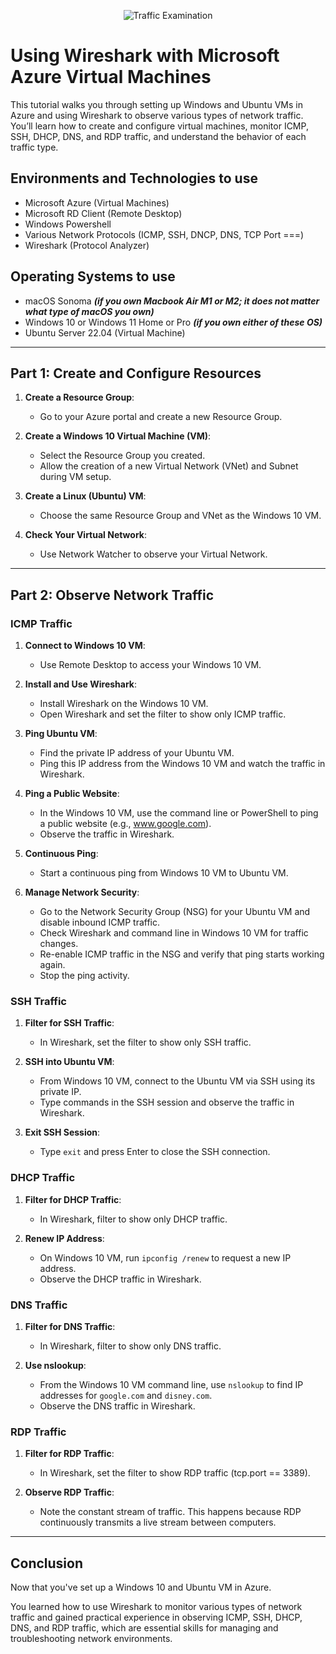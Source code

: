 <p align="center">
<img src="https://i.imgur.com/Ua7udoS.png" alt="Traffic Examination"/>
</p>

<h1>Using Wireshark with Microsoft Azure Virtual Machines</h1>
<p>This tutorial walks you through setting up Windows and Ubuntu VMs in Azure and using Wireshark to observe various types of network traffic. You’ll learn how to create and configure virtual machines, monitor ICMP, SSH, DHCP, DNS, and RDP traffic, and understand the behavior of each traffic type.</p>

<h2>Environments and Technologies to use</h2>

- Microsoft Azure (Virtual Machines)
- Microsoft RD Client (Remote Desktop)
- Windows Powershell
- Various Network Protocols (ICMP, SSH, DNCP, DNS, TCP Port ===)
- Wireshark (Protocol Analyzer)

<h2>Operating Systems to use</h2>

- macOS Sonoma ***(if you own Macbook Air M1 or M2; it does not matter what type of macOS you own)***
- Windows 10 or Windows 11 Home or Pro ***(if you own either of these OS)***
- Ubuntu Server 22.04 (Virtual Machine)

-----

## Part 1: Create and Configure Resources

1. **Create a Resource Group**:
   - Go to your Azure portal and create a new Resource Group.

2. **Create a Windows 10 Virtual Machine (VM)**:
   - Select the Resource Group you created.
   - Allow the creation of a new Virtual Network (VNet) and Subnet during VM setup.

3. **Create a Linux (Ubuntu) VM**:
   - Choose the same Resource Group and VNet as the Windows 10 VM.

4. **Check Your Virtual Network**:
   - Use Network Watcher to observe your Virtual Network.
  
-----

## Part 2: Observe Network Traffic

### ICMP Traffic

1. **Connect to Windows 10 VM**:
   - Use Remote Desktop to access your Windows 10 VM.

2. **Install and Use Wireshark**:
   - Install Wireshark on the Windows 10 VM.
   - Open Wireshark and set the filter to show only ICMP traffic.

3. **Ping Ubuntu VM**:
   - Find the private IP address of your Ubuntu VM.
   - Ping this IP address from the Windows 10 VM and watch the traffic in Wireshark.

4. **Ping a Public Website**:
   - In the Windows 10 VM, use the command line or PowerShell to ping a public website (e.g., www.google.com).
   - Observe the traffic in Wireshark.

5. **Continuous Ping**:
   - Start a continuous ping from Windows 10 VM to Ubuntu VM.

6. **Manage Network Security**:
   - Go to the Network Security Group (NSG) for your Ubuntu VM and disable inbound ICMP traffic.
   - Check Wireshark and command line in Windows 10 VM for traffic changes.
   - Re-enable ICMP traffic in the NSG and verify that ping starts working again.
   - Stop the ping activity.

### SSH Traffic

1. **Filter for SSH Traffic**:
   - In Wireshark, set the filter to show only SSH traffic.

2. **SSH into Ubuntu VM**:
   - From Windows 10 VM, connect to the Ubuntu VM via SSH using its private IP.
   - Type commands in the SSH session and observe the traffic in Wireshark.

3. **Exit SSH Session**:
   - Type `exit` and press Enter to close the SSH connection.

### DHCP Traffic

1. **Filter for DHCP Traffic**:
   - In Wireshark, filter to show only DHCP traffic.

2. **Renew IP Address**:
   - On Windows 10 VM, run `ipconfig /renew` to request a new IP address.
   - Observe the DHCP traffic in Wireshark.

### DNS Traffic

1. **Filter for DNS Traffic**:
   - In Wireshark, filter to show only DNS traffic.

2. **Use nslookup**:
   - From the Windows 10 VM command line, use `nslookup` to find IP addresses for `google.com` and `disney.com`.
   - Observe the DNS traffic in Wireshark.

### RDP Traffic

1. **Filter for RDP Traffic**:
   - In Wireshark, set the filter to show RDP traffic (tcp.port == 3389).

2. **Observe RDP Traffic**:
   - Note the constant stream of traffic. This happens because RDP continuously transmits a live stream between computers.
  
-----

## Conclusion

Now that you've set up a Windows 10 and Ubuntu VM in Azure.

You learned how to use Wireshark to monitor various types of network traffic and gained practical experience in observing ICMP, SSH, DHCP, DNS, and RDP traffic, which are essential skills for managing and troubleshooting network environments.
